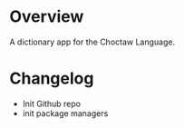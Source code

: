 # Overview

A dictionary app for the Choctaw Language.

# Changelog

- Init Github repo
- init package managers
